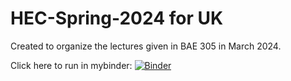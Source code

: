 # HEC-Spring-2024 for UK

Created to organize the lectures given in BAE 305 in March 2024.

Click here to run in mybinder:
[![Binder](https://mybinder.org/badge_logo.svg)](https://mybinder.org/v2/gh/jvkrogmeier/HEC-Spring-2023/HEAD)

